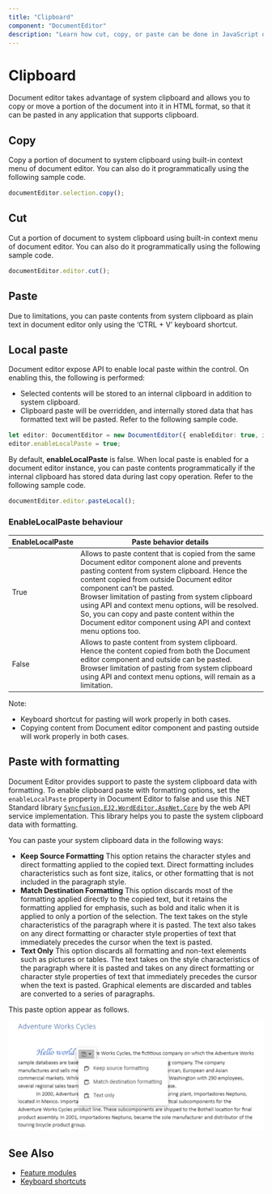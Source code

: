 ```yaml
---
title: "Clipboard"
component: "DocumentEditor"
description: "Learn how cut, copy, or paste can be done in JavaScript document editor using clipboard."
---
```


# Clipboard

Document editor takes advantage of system clipboard and allows you to copy or move a portion of the document into it in HTML format, so that it can be pasted in any application that supports clipboard.

## Copy

Copy a portion of document to system clipboard using built-in context menu of document editor. You can also do it programmatically using the following sample code.

```typescript
documentEditor.selection.copy();
```

## Cut

Cut a portion of document to system clipboard using built-in context menu of document editor. You can also do it programmatically using the following sample code.

```typescript
documentEditor.editor.cut();
```

## Paste

Due to limitations, you can paste contents from system clipboard as plain text in document editor only using the ‘CTRL + V’ keyboard shortcut.

## Local paste

Document editor expose API to enable local paste within the control. On enabling this, the following is performed:
* Selected contents will be stored to an internal clipboard in addition to system clipboard.
* Clipboard paste will be overridden, and internally stored data that has formatted text will be pasted.
Refer to the following sample code.

```typescript
let editor: DocumentEditor = new DocumentEditor({ enableEditor: true, isReadOnly: false, enableSelection: true });
editor.enableLocalPaste = true;
```

By default, **enableLocalPaste** is false.
When local paste is enabled for a document editor instance, you can paste contents programmatically if the internal clipboard has stored data during last copy operation. Refer to the following sample code.

```typescript
documentEditor.editor.pasteLocal();
```

### EnableLocalPaste behaviour

|**EnableLocalPaste** |**Paste behavior details**|
|--------------------------|----------------------|
|True |Allows to paste content that is copied from the same Document editor component alone and prevents pasting content from system clipboard. Hence the content copied from outside Document editor component can’t be pasted.<br>Browser limitation of pasting from system clipboard using API and context menu options, will be resolved. So, you can copy and paste content within the Document editor component using API and context menu options too.|
|False|Allows to paste content from system clipboard. Hence the content copied from both the Document editor component and outside can be pasted.<br>Browser limitation of pasting from system clipboard using API and context menu options, will remain as a limitation.|

Note:
* Keyboard shortcut for pasting will work properly in both cases.
* Copying content from Document editor component and pasting outside will work properly in both cases.

## Paste with formatting

Document Editor provides support to paste the system clipboard data with formatting. To enable clipboard paste with formatting options, set the `enableLocalPaste` property in Document Editor to false and use this .NET Standard library [`Syncfusion.EJ2.WordEditor.AspNet.Core`](<https://www.nuget.org/packages/Syncfusion.EJ2.WordEditor.AspNet.Core/>) by the web API service implementation. This library helps you to paste the system clipboard data with formatting.

You can paste your system clipboard data in the following ways:
* **Keep Source Formatting** This option retains the character styles and direct formatting applied to the copied text. Direct formatting includes characteristics such as font size, italics, or other formatting that is not included in the paragraph style.
* **Match Destination Formatting** This option discards most of the formatting applied directly to the copied text, but it retains the formatting applied for emphasis, such as bold and italic when it is applied to only a portion of the selection. The text takes on the style characteristics of the paragraph where it is pasted. The text also takes on any direct formatting or character style properties of text that immediately precedes the cursor when the text is pasted.
* **Text Only** This option discards all formatting and non-text elements such as pictures or tables. The text takes on the style characteristics of the paragraph where it is pasted and takes on any direct formatting or character style properties of text that immediately precedes the cursor when the text is pasted. Graphical elements are discarded and tables are converted to a series of paragraphs.

This paste option appear as follows.

![Image](images/paste.PNG)

## See Also

* [Feature modules](../document-editor/feature-module/)
* [Keyboard shortcuts](../document-editor/keyboard-shortcut/)
